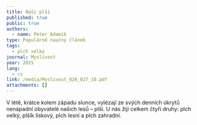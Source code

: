 ```yaml
---
title: Naši plši
published: true
public: true
authors:
  - name: Peter Adamík
type: Populárně naučný článek
tags:
  - plch velký
journal: Myslivost
year: 2015
lang:
  - cs
link: /media/Myslivost_026_027_10.pdf
attachments: []
---
```

V létě, krátce kolem západu slunce, vylézají ze svých denních úkrytů nenápadní obyvatelé našich lesů – plši. U nás žijí celkem čtyři druhy: plch velký, plšík lískový, plch lesní a plch zahradní.
